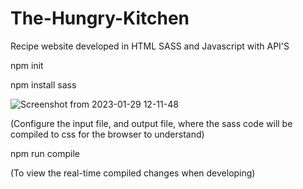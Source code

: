 # The-Hungry-Kitchen
Recipe website developed in HTML SASS and Javascript with API'S

npm init 

npm install sass

![Screenshot from 2023-01-29 12-11-48](https://user-images.githubusercontent.com/92785438/215325323-649803cc-c82c-4833-8474-d1655c41df06.png)

(Configure the input file, and output file, where the sass code will be compiled to css for the browser to understand)

npm run compile

(To view the real-time compiled changes when developing)
